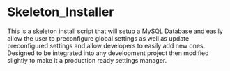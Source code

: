 Skeleton_Installer
==================

This is a skeleton install script that will setup a MySQL Database and easily allow the user to preconfigure global settings as well as update preconfigured settings and allow developers to easily add new ones. Designed to be integrated into any development project then modified slightly to make it a production ready settings manager.
        
